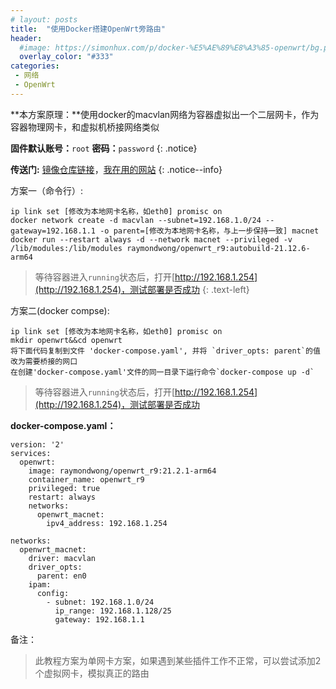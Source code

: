 ```yaml
---
# layout: posts
title:  "使用Docker搭建OpenWrt旁路由"
header:
  #image: https://simonhux.com/p/docker-%E5%AE%89%E8%A3%85-openwrt/bg.png
  overlay_color: "#333"
categories: 
 - 网络
 - OpenWrt
---
```


**本方案原理：**使用docker的macvlan网络为容器虚拟出一个二层网卡，作为容器物理网卡，和虚拟机桥接网络类似

**固件默认账号：**`root` **密码：**`password` 
{: .notice}

**传送门:** [镜像仓库链接](https://hub.docker.com/r/raymondwong/openwrt_r9)，[我在用的网站](https://www.sjlx.win/auth/register?code=tIim)
{: .notice--info}

方案一（命令行）:  
```
ip link set [修改为本地网卡名称，如eth0] promisc on 
docker network create -d macvlan --subnet=192.168.1.0/24 --gateway=192.168.1.1 -o parent=[修改为本地网卡名称，与上一步保持一致] macnet
docker run --restart always -d --network macnet --privileged -v /lib/modules:/lib/modules raymondwong/openwrt_r9:autobuild-21.12.6-arm64
```
>等待容器进入`running`状态后，打开[http://192.168.1.254](http://192.168.1.254)，测试部署是否成功
{: .text-left}

方案二(docker compse):  
```
ip link set [修改为本地网卡名称，如eth0] promisc on 
mkdir openwrt&&cd openwrt 
将下面代码复制到文件 'docker-compose.yaml', 并将 `driver_opts: parent`的值改为需要桥接的网口
在创建'docker-compose.yaml'文件的同一目录下运行命令`docker-compose up -d` 
```
>等待容器进入`running`状态后，打开[http://192.168.1.254](http://192.168.1.254)，测试部署是否成功
  
**docker-compose.yaml：**
```
version: '2'
services:
  openwrt:
    image: raymondwong/openwrt_r9:21.2.1-arm64
    container_name: openwrt_r9
    privileged: true
    restart: always
    networks:
      openwrt_macnet:
        ipv4_address: 192.168.1.254

networks:
  openwrt_macnet:
    driver: macvlan
    driver_opts:
      parent: en0
    ipam:
      config:
        - subnet: 192.168.1.0/24
          ip_range: 192.168.1.128/25
          gateway: 192.168.1.1
```

备注：
>此教程方案为单网卡方案，如果遇到某些插件工作不正常，可以尝试添加2个虚拟网卡，模拟真正的路由   